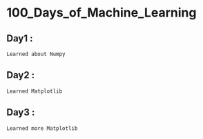 # 100_Days_of_Machine_Learning
## Day1 : 
    Learned about Numpy
## Day2 :
    Learned Matplotlib
## Day3 :
    Learned more Matplotlib
